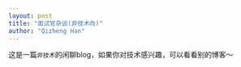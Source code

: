 ```yaml
---
layout: post
title: "面试官杂谈(非技术向)"
author: "Qizheng Han"
---
```


这是一篇`非技术`的闲聊blog，如果你对技术感兴趣，可以看看别的博客～


